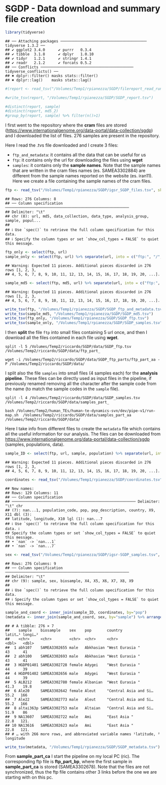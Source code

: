 SGDP - Data download and summary file creation
================

``` r
library(tidyverse)
```

    ## ── Attaching packages ─────────────────────────────────────── tidyverse 1.3.2 ──
    ## ✔ ggplot2 3.4.0      ✔ purrr   0.3.4 
    ## ✔ tibble  3.1.8      ✔ dplyr   1.0.10
    ## ✔ tidyr   1.2.1      ✔ stringr 1.4.1 
    ## ✔ readr   2.1.2      ✔ forcats 0.5.2 
    ## ── Conflicts ────────────────────────────────────────── tidyverse_conflicts() ──
    ## ✖ dplyr::filter() masks stats::filter()
    ## ✖ dplyr::lag()    masks stats::lag()

``` r
#(report <- read_tsv("/Volumes/Temp1/rpianezza/SGDP/filereport_read_run_PRJEB9586_tsv.txt", skip=1, col_names = c("run", "sample", "md5", "link")) %>% separate(link, into = c("fastq1", "fastq2"), sep = ";") %>% separate(md5, into = c("md5_1", "md5_2"), sep = ";") %>% select(!(run)) %>% group_by(sample) %>% filter(row_number(sample) == 1))

#write_tsv(report, "/Volumes/Temp1/rpianezza/SGDP/SGDP_report.tsv")

#distinct(report, sample)
#distinct(report, md5_2)
#group_by(report, sample) %>% filter(n()>1)
```

I first went to the repository where the **cram** files are stored
(<https://www.internationalgenome.org/data-portal/data-collection/sgdp>)
and I downloaded the list of files. 276 samples are present in the
repository.

Here I read the .tvs file downloaded and I create 3 files:

- `ftp_and_metadata`: it contains all the data that can be useful for us
- `ftp`: it contains only the url for downloading the files using
  **wget**
- `samples`: it contains only the **sample names**. Note that the sample
  names that are written in the cram files names (es. SAMEA3302884) are
  different from the sample names reported on the website (es. iran11).
  Here we create a file containing the sample names of the cram files.

``` r
ftp <- read_tsv("/Volumes/Temp1/rpianezza/SGDP/igsr_SGDP_files.tsv", skip=1, col_names = c("url","md5","data_collection","data_type","analysis_group","sample","population","data_reuse_policy")) %>% select(!(c(data_collection, data_type, analysis_group, data_reuse_policy)))
```

    ## Rows: 276 Columns: 8
    ## ── Column specification ────────────────────────────────────────────────────────
    ## Delimiter: "\t"
    ## chr (8): url, md5, data_collection, data_type, analysis_group, sample, popul...
    ## 
    ## ℹ Use `spec()` to retrieve the full column specification for this data.
    ## ℹ Specify the column types or set `show_col_types = FALSE` to quiet this message.

``` r
ftp_only <- select(ftp, url)
sample_only <- select(ftp, url) %>% separate(url, into = c("ftp:", "/", "repo", "vol1", "ftp", "data_coll", "sgdd", "data", "pop", "sample", "alig"), sep="/") %>% select(sample)
```

    ## Warning: Expected 11 pieces. Additional pieces discarded in 276 rows [1, 2, 3,
    ## 4, 5, 6, 7, 8, 9, 10, 11, 12, 13, 14, 15, 16, 17, 18, 19, 20, ...].

``` r
sample_md5 <- select(ftp, md5, url) %>% separate(url, into = c("ftp:", "/", "repo", "vol1", "ftp", "data_coll", "sgdd", "data", "pop", "sample", "alig"), sep="/") %>% select(sample, md5)
```

    ## Warning: Expected 11 pieces. Additional pieces discarded in 276 rows [1, 2, 3,
    ## 4, 5, 6, 7, 8, 9, 10, 11, 12, 13, 14, 15, 16, 17, 18, 19, 20, ...].

``` r
write_tsv(ftp, "/Volumes/Temp1/rpianezza/SGDP/SGDP_ftp_and_metadata.tsv")
write_tsv(sample_md5, "/Volumes/Temp1/rpianezza/SGDP/SGDP_md5.tsv")
write_tsv(ftp_only, "/Volumes/Temp1/rpianezza/SGDP/SGDP_ftp.tsv")
write_tsv(sample_only, "/Volumes/Temp1/rpianezza/SGDP/SGDP_samples.tsv")
```

I then **split** the file `ftp` into small files containing 5 url once,
and then I download all the files contained in each file using **wget**.

    split -l 5 /Volumes/Temp2/riccardo/SGDP/data/SGDP_ftp.tsv /Volumes/Temp2/riccardo/SGDP/data/ftp_part_

    wget -i /Volumes/Temp2/riccardo/SGDP/data/SGDP_ftp_parts/ftp_part_aa -P /Volumes/Temp2/riccardo/SGDP/data/

I split also the file `samples` into small files (4 samples each) for
the **analysis pipeline**. These files can be directly used as input
files in the pipeline, if previously renamed removing all the character
after the sample code from the name (to match the sample codes in the
`sample` file).

    split -l 4 /Volumes/Temp2/riccardo/SGDP/data/SGDP_samples.tsv /Volumes/Temp2/riccardo/SGDP/data/samples_part_

    bash /Volumes/Temp2/human_TEs/human-te-dynamics-svn/dev/pipe-v1/run-map.sh  /Volumes/Temp2/riccardo/SGDP/data/samples_part_aa /Volumes/Temp2/riccardo/SGDP/data/ 

Here I take info from different files to create the `metadata` file
which contains all the useful information for our analysis. The files
can be downloaded from
<https://www.internationalgenome.org/data-portal/data-collection/sgdp>
(samples, populations, data).

``` r
sample_ID <- select(ftp, url, sample, population) %>% separate(url, into = c("ftp:", "/", "repo", "vol1", "ftp", "data_coll", "sgdd", "data", "pop", "biosample", "alig"), sep="/") %>% select(sample, biosample, population) %>% separate(population, into = c("pop", "description"), sep=" in") %>% select(!(description))
```

    ## Warning: Expected 11 pieces. Additional pieces discarded in 276 rows [1, 2, 3,
    ## 4, 5, 6, 7, 8, 9, 10, 11, 12, 13, 14, 15, 16, 17, 18, 19, 20, ...].

``` r
coordinates <- read_tsv("/Volumes/Temp1/rpianezza/SGDP/coordinates.tsv", skip=1, col_names = c("nan", "population_code","pop","pop_description","latitude","longitude","nan", "country")) %>% select("pop","latitude","longitude","country") %>% separate(country, into = c("country", "sgdp"), sep="\\(") %>% select(!(sgdp))
```

    ## New names:
    ## Rows: 129 Columns: 11
    ## ── Column specification
    ## ──────────────────────────────────────────────────────── Delimiter: "\t" chr
    ## (7): nan...1, population_code, pop, pop_description, country, X9, X11 dbl (3):
    ## latitude, longitude, X10 lgl (1): nan...7
    ## ℹ Use `spec()` to retrieve the full column specification for this data. ℹ
    ## Specify the column types or set `show_col_types = FALSE` to quiet this message.
    ## • `nan` -> `nan...1`
    ## • `nan` -> `nan...7`

``` r
sex <- read_tsv("/Volumes/Temp1/rpianezza/SGDP/igsr-SGDP_samples.tsv", skip=1, col_names = c("sample",  "sex",  "biosample")) %>% select(sex, sample)
```

    ## Rows: 276 Columns: 9
    ## ── Column specification ────────────────────────────────────────────────────────
    ## Delimiter: "\t"
    ## chr (9): sample, sex, biosample, X4, X5, X6, X7, X8, X9
    ## 
    ## ℹ Use `spec()` to retrieve the full column specification for this data.
    ## ℹ Specify the column types or set `show_col_types = FALSE` to quiet this message.

``` r
sample_and_coord <- inner_join(sample_ID, coordinates, by="pop")
(metadata <- inner_join(sample_and_coord, sex, by="sample") %>% arrange(pop) %>% relocate(sex, .before=pop) %>% relocate(country, .before=latitude))
```

    ## # A tibble: 276 × 7
    ##    sample    biosample    sex    pop       country               latit…¹ longi…²
    ##    <chr>     <chr>        <chr>  <chr>     <chr>                   <dbl>   <dbl>
    ##  1 abh107    SAMEA3302655 male   Abkhasian "West Eurasia "          43      41  
    ##  2 abh100    SAMEA3302693 male   Abkhasian "West Eurasia "          43      41  
    ##  3 HGDP01401 SAMEA3302728 female Adygei    "West Eurasia "          44      39  
    ##  4 HGDP01402 SAMEA3302656 male   Adygei    "West Eurasia "          44      39  
    ##  5 ALB212    SAMEA3302780 female Albanian  "West Eurasia "          41.3    19.8
    ##  6 Ale20     SAMEA3302642 female Aleut     "Central Asia and Si…    55.2   166  
    ##  7 Ale22     SAMEA3302773 male   Aleut     "Central Asia and Si…    55.2   166  
    ##  8 altai363p SAMEA3302753 male   Altaian   "Central Asia and Si…    51.9    86  
    ##  9 NA13607   SAMEA3302722 male   Ami       "East Asia "             22.8   121. 
    ## 10 NA13616   SAMEA3302623 male   Ami       "East Asia "             22.8   121. 
    ## # … with 266 more rows, and abbreviated variable names ¹​latitude, ²​longitude

``` r
write_tsv(metadata, "/Volumes/Temp1/rpianezza/SGDP/SGDP_metadata.tsv")
```

From **sample_part_ca** I start the pipeline on my local PC (ric). The
corresponding ftp file is **ftp_part_bp**, where the first sample in
**sample_part_ca** is stored (SAMEA3302678). Note that the files are not
synchronized, thus the ftp file contains other 3 links before the one we
are starting with on this pc.
